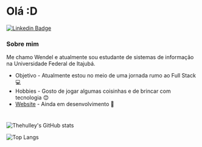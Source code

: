 # Olá :D

[![Linkedin Badge](https://img.shields.io/badge/-LinkedIn-blue?style=flat-square&logo=Linkedin&logoColor=white&link=https://www.linkedin.com/in/wendelnogueira/)](https://www.linkedin.com/in/wendelnogueira/)

### Sobre mim

Me chamo Wendel e atualmente sou estudante de sistemas de informação na Universidade Federal de Itajubá.

- Objetivo - Atualmente estou no meio de uma jornada rumo ao Full Stack 💻
- Hobbies - Gosto de jogar algumas coisinhas e de brincar com tecnologia 😊
- [Website](https://thehulley.github.io) - Ainda em desenvolvimento :wrench:

#

![Thehulley's GitHub stats](https://github-readme-stats.vercel.app/api?username=thehulley&bg_color=18191c&title_color=22cc65&text_color=fff&icon_color=22cc65&show_icons=true&hide_border=true) 

![Top Langs](https://github-readme-stats.vercel.app/api/top-langs/?username=thehulley&bg_color=18191c&title_color=22cc65&text_color=fff&icon_color=22cc65&layout=compact&hide_border=true)
